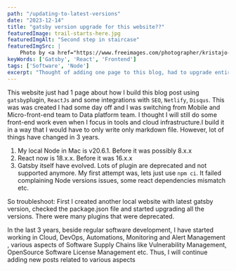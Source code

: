 ```yaml
---
path: "/updating-to-latest-versions"
date: "2023-12-14"
title: "gatsby version upgrade for this website??"
featuredImage: trail-starts-here.jpg
featuredImgAlt: "Second step in staircase"
featuredImgSrc: |
    Photo by <a href="https://www.freeimages.com/photographer/kristajo-40637">Krista Johanson</a> from <a href="https://freeimages.com">FreeImages</a>
keyWords: ['Gatsby', 'React', 'Frontend']
tags: ['Software', 'Node']
excerpt: "Thought of adding one page to this blog, had to upgrade entire dependencies."
---
```


This website just had 1 page about how I build this blog post using `gatsby`plugin, `ReactJs` and some integrations with `SEO`, `Netlify`, `Disqus`. This was was created I had some day off and I was switching from Mobile and Micro-front-end team to Data platform team. I thought I will still do some front-end work even when I focus in tools and cloud infrastructure.I build it in a way that I would have to only write only markdown file. However, lot of things have changed in 3 years.

1. My local Node in Mac is v20.6.1. Before it was possibly 8.x.x
2. React now is 18.x.x. Before it was 16.x.x
3. Gatsby itself have evolved. Lots of plugin are deprecated and not supported anymore. My first attempt was, lets just use `npm ci`. It failed complaining Node versions issues, some react dependencies mismatch etc.

So troubleshoot: First I created another local website with latest gatsby version, checked the package.json file and started upgrading all the versions. There were many plugins that were deprecated. 

In the last 3 years, beside regular software development, I have started working in Cloud, DevOps, Automations, Monitoring and Alert Management , various aspects of Software Supply Chains like Vulnerability Management, OpenSource Software License Management etc. Thus, I will continue adding new posts related to various aspects   
